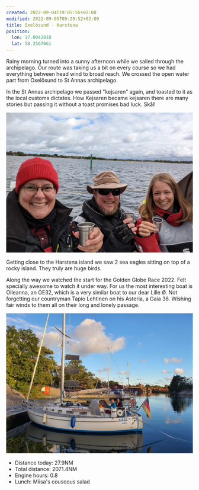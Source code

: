```yaml
---
created: 2022-09-04T19:05:55+02:00
modified: 2022-09-05T09:29:52+02:00
title: Oxelösund - Harstena
position:
  lon: 17.0042818
  lat: 58.2567061
---
```


Rainy morning turned into a sunny afternoon while we sailed through the archipelago. Our route was taking us a bit on every course so we had everything between head wind to broad reach. We crossed the open water part from Oxelösund to St Annas archipelago. 

In the St Annas archipelago we passed "kejsaren" again, and toasted to it as the local customs dictates. How Kejsaren became kejsaren there are many stories but passing it without a toast promises bad luck. Skål!

![Image](../2022/99eb470c3982eb34ec195b692bc4318d.jpg) 

Getting close to the Harstena island we saw 2 sea eagles sitting on top of a rocky island. They truly are huge birds.

Along the way we watched the start for the Golden Globe Race 2022. Felt specially awesome to watch it under way. For us the most interesting boat is Olleanna, an OE32, which is a very similar boat to our dear Lille Ø. Not forgetting our countryman Tapio Lehtinen on his Asteria, a Gaia 36. Wishing fair winds to them all on their long and lonely passage.

![Image](../2022/2798fcb1e8a85dabc7a7f8b1e173a5fd.jpg) 

* Distance today: 27.9NM
* Total distance: 2071.4NM
* Engine hours: 0.8
* Lunch: Miisa's couscous salad
